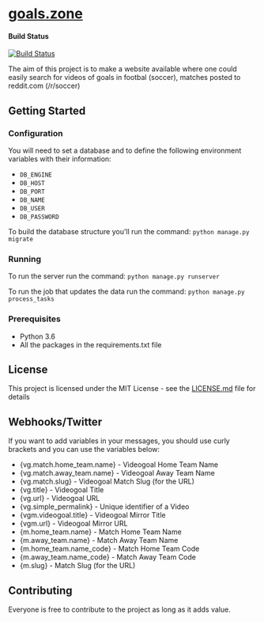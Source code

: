 # [goals.zone](https://goals.zone)

#### Build Status
[![Build Status](https://github.com/meneses-pt/goals.zone/actions/workflows/deploy.yml/badge.svg)](https://github.com/meneses-pt/goals.zone/actions/workflows/deploy.yml)

The aim of this project is to make a website available where one could easily search for videos of goals in footbal (soccer), matches posted to reddit.com (/r/soccer)

## Getting Started

### Configuration

You will need to set a database and to define the following environment variables with their information:
 * `DB_ENGINE`
 * `DB_HOST`
 * `DB_PORT`
 * `DB_NAME`
 * `DB_USER`
 * `DB_PASSWORD`

To build the database structure you'll run the command:
```python manage.py migrate```

### Running

To run the server run the command:
```python manage.py runserver```

To run the job that updates the data run the command:
```python manage.py process_tasks```

### Prerequisites

 * Python 3.6
 * All the packages in the requirements.txt file

## License

This project is licensed under the MIT License - see the [LICENSE.md](LICENSE.md) file for details

## Webhooks/Twitter

If you want to add variables in your messages, you should use curly brackets and you can use the variables below:

* {vg.match.home_team.name} - Videogoal Home Team Name
* {vg.match.away_team.name} - Videogoal Away Team Name
* {vg.match.slug} - Videogoal Match Slug (for the URL)
* {vg.title} - Videogoal Title
* {vg.url} - Videogoal URL
* {vg.simple_permalink} - Unique identifier of a Video
* {vgm.videogoal.title} - Videogoal Mirror Title
* {vgm.url} - Videogoal Mirror URL
* {m.home_team.name} - Match Home Team Name
* {m.away_team.name} - Match Away Team Name
* {m.home_team.name_code} - Match Home Team Code
* {m.away_team.name_code} - Match Away Team Code
* {m.slug} - Match Slug (for the URL)

## Contributing

Everyone is free to contribute to the project as long as it adds value.
